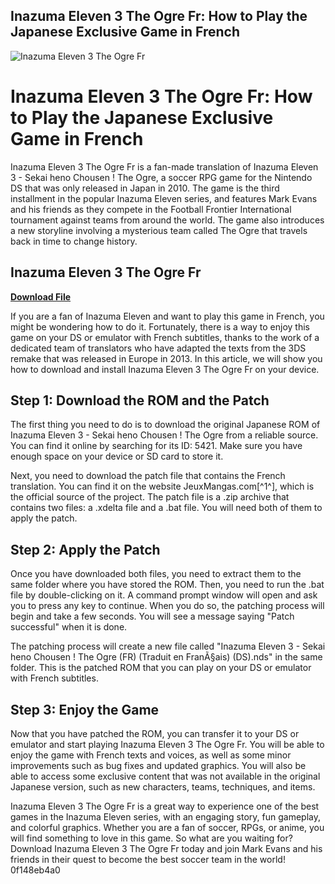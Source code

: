 ## Inazuma Eleven 3 The Ogre Fr: How to Play the Japanese Exclusive Game in French

 
![Inazuma Eleven 3 The Ogre Fr](https://romspure.cc/wp-content/uploads/2020/05/1589226042-1cea0487-632b-43fc-9230-34fc1f1badd1.jpg)

 
# Inazuma Eleven 3 The Ogre Fr: How to Play the Japanese Exclusive Game in French
 
Inazuma Eleven 3 The Ogre Fr is a fan-made translation of Inazuma Eleven 3 - Sekai heno Chousen ! The Ogre, a soccer RPG game for the Nintendo DS that was only released in Japan in 2010. The game is the third installment in the popular Inazuma Eleven series, and features Mark Evans and his friends as they compete in the Football Frontier International tournament against teams from around the world. The game also introduces a new storyline involving a mysterious team called The Ogre that travels back in time to change history.
 
## Inazuma Eleven 3 The Ogre Fr


[**Download File**](https://www.google.com/url?q=https%3A%2F%2Ftinurll.com%2F2tLkfn&sa=D&sntz=1&usg=AOvVaw0DJFv1N9tlYQfHzs0LUNYk)

 
If you are a fan of Inazuma Eleven and want to play this game in French, you might be wondering how to do it. Fortunately, there is a way to enjoy this game on your DS or emulator with French subtitles, thanks to the work of a dedicated team of translators who have adapted the texts from the 3DS remake that was released in Europe in 2013. In this article, we will show you how to download and install Inazuma Eleven 3 The Ogre Fr on your device.
 
## Step 1: Download the ROM and the Patch
 
The first thing you need to do is to download the original Japanese ROM of Inazuma Eleven 3 - Sekai heno Chousen ! The Ogre from a reliable source. You can find it online by searching for its ID: 5421. Make sure you have enough space on your device or SD card to store it.
 
Next, you need to download the patch file that contains the French translation. You can find it on the website JeuxMangas.com[^1^], which is the official source of the project. The patch file is a .zip archive that contains two files: a .xdelta file and a .bat file. You will need both of them to apply the patch.
 
## Step 2: Apply the Patch
 
Once you have downloaded both files, you need to extract them to the same folder where you have stored the ROM. Then, you need to run the .bat file by double-clicking on it. A command prompt window will open and ask you to press any key to continue. When you do so, the patching process will begin and take a few seconds. You will see a message saying "Patch successful" when it is done.
 
The patching process will create a new file called "Inazuma Eleven 3 - Sekai heno Chousen ! The Ogre (FR) (Traduit en FranÃ§ais) (DS).nds" in the same folder. This is the patched ROM that you can play on your DS or emulator with French subtitles.
 
## Step 3: Enjoy the Game
 
Now that you have patched the ROM, you can transfer it to your DS or emulator and start playing Inazuma Eleven 3 The Ogre Fr. You will be able to enjoy the game with French texts and voices, as well as some minor improvements such as bug fixes and updated graphics. You will also be able to access some exclusive content that was not available in the original Japanese version, such as new characters, teams, techniques, and items.
 
Inazuma Eleven 3 The Ogre Fr is a great way to experience one of the best games in the Inazuma Eleven series, with an engaging story, fun gameplay, and colorful graphics. Whether you are a fan of soccer, RPGs, or anime, you will find something to love in this game. So what are you waiting for? Download Inazuma Eleven 3 The Ogre Fr today and join Mark Evans and his friends in their quest to become the best soccer team in the world!
 0f148eb4a0
